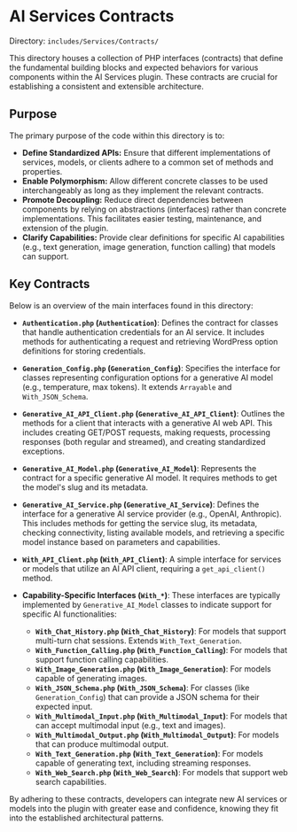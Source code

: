 # AI Services Contracts

Directory: `includes/Services/Contracts/`

This directory houses a collection of PHP interfaces (contracts) that define the fundamental building blocks and expected behaviors for various components within the AI Services plugin. These contracts are crucial for establishing a consistent and extensible architecture.

## Purpose

The primary purpose of the code within this directory is to:

*   **Define Standardized APIs:** Ensure that different implementations of services, models, or clients adhere to a common set of methods and properties.
*   **Enable Polymorphism:** Allow different concrete classes to be used interchangeably as long as they implement the relevant contracts.
*   **Promote Decoupling:** Reduce direct dependencies between components by relying on abstractions (interfaces) rather than concrete implementations. This facilitates easier testing, maintenance, and extension of the plugin.
*   **Clarify Capabilities:** Provide clear definitions for specific AI capabilities (e.g., text generation, image generation, function calling) that models can support.

## Key Contracts

Below is an overview of the main interfaces found in this directory:

*   **`Authentication.php` (`Authentication`)**:
    Defines the contract for classes that handle authentication credentials for an AI service. It includes methods for authenticating a request and retrieving WordPress option definitions for storing credentials.

*   **`Generation_Config.php` (`Generation_Config`)**:
    Specifies the interface for classes representing configuration options for a generative AI model (e.g., temperature, max tokens). It extends `Arrayable` and `With_JSON_Schema`.

*   **`Generative_AI_API_Client.php` (`Generative_AI_API_Client`)**:
    Outlines the methods for a client that interacts with a generative AI web API. This includes creating GET/POST requests, making requests, processing responses (both regular and streamed), and creating standardized exceptions.

*   **`Generative_AI_Model.php` (`Generative_AI_Model`)**:
    Represents the contract for a specific generative AI model. It requires methods to get the model's slug and its metadata.

*   **`Generative_AI_Service.php` (`Generative_AI_Service`)**:
    Defines the interface for a generative AI service provider (e.g., OpenAI, Anthropic). This includes methods for getting the service slug, its metadata, checking connectivity, listing available models, and retrieving a specific model instance based on parameters and capabilities.

*   **`With_API_Client.php` (`With_API_Client`)**:
    A simple interface for services or models that utilize an AI API client, requiring a `get_api_client()` method.

*   **Capability-Specific Interfaces (`With_*`)**:
    These interfaces are typically implemented by `Generative_AI_Model` classes to indicate support for specific AI functionalities:
    *   **`With_Chat_History.php` (`With_Chat_History`)**: For models that support multi-turn chat sessions. Extends `With_Text_Generation`.
    *   **`With_Function_Calling.php` (`With_Function_Calling`)**: For models that support function calling capabilities.
    *   **`With_Image_Generation.php` (`With_Image_Generation`)**: For models capable of generating images.
    *   **`With_JSON_Schema.php` (`With_JSON_Schema`)**: For classes (like `Generation_Config`) that can provide a JSON schema for their expected input.
    *   **`With_Multimodal_Input.php` (`With_Multimodal_Input`)**: For models that can accept multimodal input (e.g., text and images).
    *   **`With_Multimodal_Output.php` (`With_Multimodal_Output`)**: For models that can produce multimodal output.
    *   **`With_Text_Generation.php` (`With_Text_Generation`)**: For models capable of generating text, including streaming responses.
    *   **`With_Web_Search.php` (`With_Web_Search`)**: For models that support web search capabilities.

By adhering to these contracts, developers can integrate new AI services or models into the plugin with greater ease and confidence, knowing they fit into the established architectural patterns.

